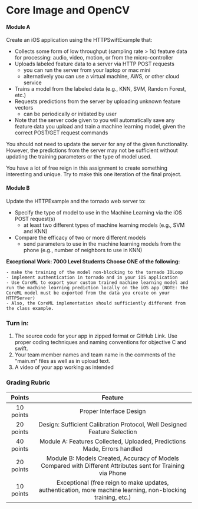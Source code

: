 # Core Image and OpenCV

#### Module A 
Create an iOS application using the HTTPSwiftExample that:
- Collects some form of low throughput (sampling rate > 1s) feature data for processing: audio, video, motion, or from the micro-controller
- Uploads labeled feature data to a server via HTTP POST requests
	- you can run the server from your laptop or mac mini
	- alternatively you can use a virtual machine, AWS, or other cloud service
- Trains a model from the labeled data (e.g., KNN, SVM, Random Forest, etc.)
- Requests predictions from the server by uploading unknown feature vectors 
	- can be periodically or initiated by user
- Note that the server code given to you will automatically save any feature data you upload and train a machine learning model, given the correct POST/GET request commands

You should not need to update the server for any of the given functionality. However, the predictions from the server may not be sufficient without updating the training parameters or the type of model used. 

You have a lot of free reign in this assignment to create something interesting and unique. Try to make this one iteration of the final project. 

#### Module B
Update the HTTPExample and the tornado web server to:
- Specify the type of model to use in the Machine Learning via the iOS POST request(s)
	- at least two different types of machine learning models (e.g., SVM and KNN)
- Compare the efficacy of two or more different models 
	- send parameters to use in the machine learning models from the phone (e.g., number of neighbors to use in KNN)

<strong>Exceptional Work: 7000 Level Students Choose ONE of the following:</strong>

	- make the training of the model non-blocking to the tornado IOLoop
	- implement authentication in tornado and in your iOS application
	- Use CoreML to export your custom trained machine learning model and run the machine learning prediction locally on the iOS app (NOTE: the CoreML model must be exported from the data you create on your HTTPServer)
	- Also, the CoreML implementation should sufficiently different from the class example.

### Turn in: 

1. The source code for your app in zipped format or GitHub Link. Use proper coding techniques and naming conventions for objective C and swift.
2. Your team member names and team name in the comments of the "main.m" files as well as in upload text. 
3. A video of your app working as intended

### Grading Rubric
|   Points      |     Feature    |
|      :---:    |      :---:     |
| 10 points 	| Proper Interface Design  |
| 20 points		| Design: Sufficient Calibration Protocol, Well Designed Feature Selection |
| 40 points		| Module A: Features Collected, Uploaded, Predictions Made, Errors handled |
| 20 points		| Module B: Models Created, Accuracy of Models Compared with Different Attributes sent for Training via Phone |
| 10 points		| Exceptional (free reign to make updates, authentication, more machine learning, non-blocking training, etc.) |
